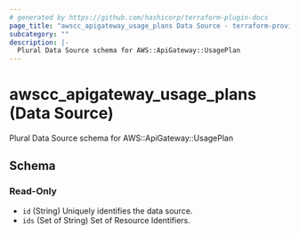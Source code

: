 ```yaml
---
# generated by https://github.com/hashicorp/terraform-plugin-docs
page_title: "awscc_apigateway_usage_plans Data Source - terraform-provider-awscc"
subcategory: ""
description: |-
  Plural Data Source schema for AWS::ApiGateway::UsagePlan
---
```


# awscc_apigateway_usage_plans (Data Source)

Plural Data Source schema for AWS::ApiGateway::UsagePlan



<!-- schema generated by tfplugindocs -->
## Schema

### Read-Only

- `id` (String) Uniquely identifies the data source.
- `ids` (Set of String) Set of Resource Identifiers.
